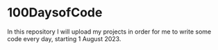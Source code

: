 # 100DaysofCode

In this repository I will upload my projects in order for me to write some code every day, starting 1 August 2023.